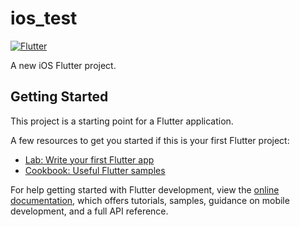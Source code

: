 # ios_test
[![Flutter](https://github.com/karmokarsurjit/ios_test/actions/workflows/dart.yml/badge.svg)](https://github.com/karmokarsurjit/ios_test/actions/workflows/dart.yml)

A new iOS Flutter project.

## Getting Started

This project is a starting point for a Flutter application.

A few resources to get you started if this is your first Flutter project:

- [Lab: Write your first Flutter app](https://docs.flutter.dev/get-started/codelab)
- [Cookbook: Useful Flutter samples](https://docs.flutter.dev/cookbook)

For help getting started with Flutter development, view the
[online documentation](https://docs.flutter.dev/), which offers tutorials,
samples, guidance on mobile development, and a full API reference.
